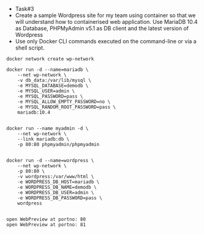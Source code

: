 - Task#3
- Create a sample Wordpress site for my team using container so that we will understand how to containerised web application. Use MariaDB 10.4 as Database, PHPMyAdmin v5.1 as DB client and the latest version of Wordpress
- Use only Docker CLI commands executed on the command-line or via a shell script.
```
docker network create wp-network

docker run -d --name=mariadb \
    --net wp-network \
    -v db_data:/var/lib/mysql \
    -e MYSQL_DATABASE=demodb \
    -e MYSQL_USER=admin \
    -e MYSQL_PASSWORD=pass \
    -e MYSQL_ALLOW_EMPTY_PASSWORD=no \
    -e MYSQL_RANDOM_ROOT_PASSWORD=pass \
    mariadb:10.4


docker run --name myadmin -d \
    --net wp-network \
    --link mariadb:db \
    -p 80:80 phpmyadmin/phpmyadmin
    
   
docker run -d --name=wordpress \
    --net wp-network \
    -p 80:80 \
    -v wordpress:/var/www/html \
    -e WORDPRESS_DB_HOST=mariadb \
    -e WORDPRESS_DB_NAME=demodb \
    -e WORDPRESS_DB_USER=admin \
    -e WORDPRESS_DB_PASSWORD=pass \
    wordpress
  

open WebPreview at portno: 80
open WebPreview at portno: 81
```
